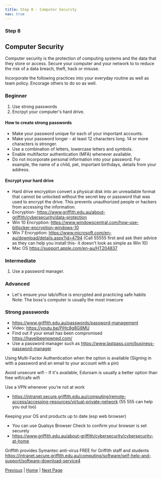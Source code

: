 ```yaml
---
title: Step 8 - Computer Security
nav: true
---
```


### Step 8
## Computer Security

Computer security is the protection of computing systems and the data that they store or access. Secure your computer and your network to to reduce the risk of a data breach, theft, hack or misuse.

Incorporate the following practices into your everyday routine as well as team policy. Encorage others to do so as well.

### Beginner
1. Use strong passwords
2. Encrpyt your computer's hard drive.

#### How to create strong passwords
 * Make your password unique for each of your important accounts.
 * Make your password longer - at least 12 characters long. 14 or more characters is stronger.
 * Use a combination of letters, lowercase letters and symbols.
 * Enable multifactor authentication (MFA) whenever available. 
 * Do not incorporate personal information into your password. For example, the name of a child, pet, important birthdays, details from your address.

#### Encrypt your hard drive
* Hard drive encryption convert a physical disk into an unreadable format that cannot be unlocked without the secret key or password that was used to encrypt the drive. This prevents unauthorized people or hackers from accessing the information.
* Encryption- https://www.griffith.edu.au/about-griffith/cybersecurity/data-protection
* Win 10 Encryption: https://www.windowscentral.com/how-use-bitlocker-encryption-windows-10
* Win 7 Encryption: https://www.microsoft.com/en-au/download/details.aspx?id=4794 (Call 55555 first and ask their advice as they can help you install this- it doesn't look as simple as Win 10)
* Mac OS https://support.apple.com/en-au/HT204837

### Intermediate
1. Use a password manager.

### Advanced
* Let's ensure your lab/office is encrypted and practicing safe habits
Note:
The boss's computer is usually the most insecure



### Strong passwords
* https://www.griffith.edu.au/passwords/password-management
* Video: https://youtu.be/PjHc8g8G9MU
* Find out if your email has been compromised https://haveibeenpwned.com/
* Use a password manager such as https://www.lastpass.com/business-password-manager

Using Multi-Factor Authentication when the option is available (Signing in with a password and an email to your account with a pin)

Avoid unsecure wifi - If it's available, Eduroam is usually a better option than free wifi/cafe wifi


Use a VPN whenever you’re not at work
* https://intranet.secure.griffith.edu.au/computing/remote-access/accessing-resources/virtual-private-network (55 555 can help you out too)

Keeping your OS and products up to date (esp web browser)
* You can use Qualsys Browser Check to confirm your browser is set securely
* https://www.griffith.edu.au/about-griffith/cybersecurity/cybersecurity-at-home

Griffith provides Symantec anti-virus FREE for Griffith staff and students https://intranet.secure.griffith.edu.au/computing/software/self-help-and-support/software-download-service4
 

[Previous](https://guereslib.github.io/Reproducible-Research-Things/Step6CloudBackup)  |  [Home](https://guereslib.github.io/Reproducible-Research-Things/) | [Next Page](https://guereslib.github.io/Reproducible-Research-Things/Step8SepId)
